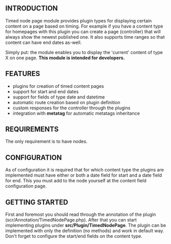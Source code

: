 INTRODUCTION
------------

Timed node page module provides plugin types for displaying certain
content on a page based on timing. For example if you have a content
type for homepages with this plugin you can create a page (controller)
that will always show the newest published one. It also supports time
ranges so that content can have end dates as-well.

Simply put: the module enables you to display the 'current' content of
type X on one page. __This module is intended for developers.__


FEATURES
--------

 * plugins for creation of timed content pages
 * support for start and end dates
 * support for fields of type date and datetime
 * automatic route creation based on plugin definition
 * custom responses for the controller through the plugins
 * integration with **metatag** for automatic metatags inheritance
 

REQUIREMENTS
------------

The only requirement is to have nodes.


CONFIGURATION
-------------

As of configuration it is required that for which content type the
plugins are implemented must have either or both a date field for start 
and a date field for end. This you must add to the node yourself at
the content field configuration page.


GETTING STARTED
---------------

First and foremost you should read through the annotation of the plugin
 (scr/Annotation/TimedNodePage.php). After that you can start
implementing plugins under **src/Plugin/TimedNodePage**. The plugin can be
implemented with only the definition (no methods) and work in default way.
Don't forget to configure the start/end fields on the content type.
